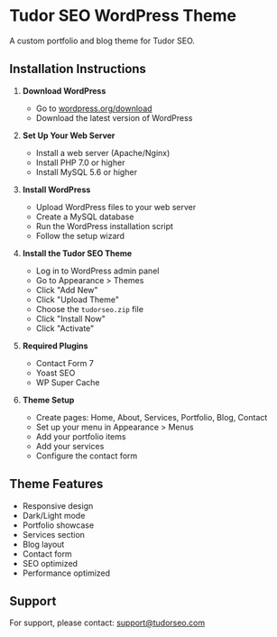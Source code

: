 # Tudor SEO WordPress Theme

A custom portfolio and blog theme for Tudor SEO.

## Installation Instructions

1. **Download WordPress**
   - Go to [wordpress.org/download](https://wordpress.org/download/)
   - Download the latest version of WordPress

2. **Set Up Your Web Server**
   - Install a web server (Apache/Nginx)
   - Install PHP 7.0 or higher
   - Install MySQL 5.6 or higher

3. **Install WordPress**
   - Upload WordPress files to your web server
   - Create a MySQL database
   - Run the WordPress installation script
   - Follow the setup wizard

4. **Install the Tudor SEO Theme**
   - Log in to WordPress admin panel
   - Go to Appearance > Themes
   - Click "Add New"
   - Click "Upload Theme"
   - Choose the `tudorseo.zip` file
   - Click "Install Now"
   - Click "Activate"

5. **Required Plugins**
   - Contact Form 7
   - Yoast SEO
   - WP Super Cache

6. **Theme Setup**
   - Create pages: Home, About, Services, Portfolio, Blog, Contact
   - Set up your menu in Appearance > Menus
   - Add your portfolio items
   - Add your services
   - Configure the contact form

## Theme Features

- Responsive design
- Dark/Light mode
- Portfolio showcase
- Services section
- Blog layout
- Contact form
- SEO optimized
- Performance optimized

## Support

For support, please contact: support@tudorseo.com 